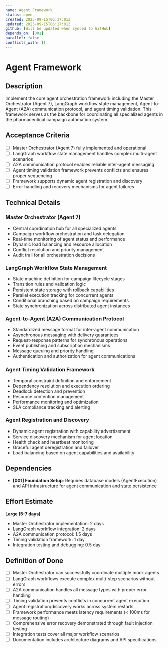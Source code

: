 ```yaml
---
name: Agent Framework
status: open
created: 2025-09-15T06:17:01Z
updated: 2025-09-15T06:17:01Z
github: [Will be updated when synced to GitHub]
depends_on: [001]
parallel: false
conflicts_with: []
---
```


# Agent Framework

## Description

Implement the core agent orchestration framework including the Master Orchestrator (Agent 7), LangGraph workflow state management, Agent-to-Agent (A2A) communication protocol, and agent timing validation. This framework serves as the backbone for coordinating all specialized agents in the pharmaceutical campaign automation system.

## Acceptance Criteria

- [ ] Master Orchestrator (Agent 7) fully implemented and operational
- [ ] LangGraph workflow state management handles complex multi-agent scenarios
- [ ] A2A communication protocol enables reliable inter-agent messaging
- [ ] Agent timing validation framework prevents conflicts and ensures proper sequencing
- [ ] Framework supports dynamic agent registration and discovery
- [ ] Error handling and recovery mechanisms for agent failures

## Technical Details

### Master Orchestrator (Agent 7)
- Central coordination hub for all specialized agents
- Campaign workflow orchestration and task delegation
- Real-time monitoring of agent status and performance
- Dynamic load balancing and resource allocation
- Conflict resolution and priority management
- Audit trail for all orchestration decisions

### LangGraph Workflow State Management
- State machine definition for campaign lifecycle stages
- Transition rules and validation logic
- Persistent state storage with rollback capabilities
- Parallel execution tracking for concurrent agents
- Conditional branching based on campaign requirements
- State synchronization across distributed agent instances

### Agent-to-Agent (A2A) Communication Protocol
- Standardized message format for inter-agent communication
- Asynchronous messaging with delivery guarantees
- Request-response patterns for synchronous operations
- Event publishing and subscription mechanisms
- Message queuing and priority handling
- Authentication and authorization for agent communications

### Agent Timing Validation Framework
- Temporal constraint definition and enforcement
- Dependency resolution and execution ordering
- Deadlock detection and prevention
- Resource contention management
- Performance monitoring and optimization
- SLA compliance tracking and alerting

### Agent Registration and Discovery
- Dynamic agent registration with capability advertisement
- Service discovery mechanism for agent location
- Health check and heartbeat monitoring
- Graceful agent deregistration and failover
- Load balancing based on agent capabilities and availability

## Dependencies

- **[001] Foundation Setup**: Requires database models (AgentExecution) and API infrastructure for agent communication and state persistence

## Effort Estimate

**Large (5-7 days)**
- Master Orchestrator implementation: 2 days
- LangGraph workflow integration: 2 days
- A2A communication protocol: 1.5 days
- Timing validation framework: 1 day
- Integration testing and debugging: 0.5 day

## Definition of Done

- [ ] Master Orchestrator can successfully coordinate multiple mock agents
- [ ] LangGraph workflows execute complex multi-step scenarios without errors
- [ ] A2A communication handles all message types with proper error handling
- [ ] Timing validation prevents conflicts in concurrent agent execution
- [ ] Agent registration/discovery works across system restarts
- [ ] Framework performance meets latency requirements (< 100ms for message routing)
- [ ] Comprehensive error recovery demonstrated through fault injection testing
- [ ] Integration tests cover all major workflow scenarios
- [ ] Documentation includes architecture diagrams and API specifications